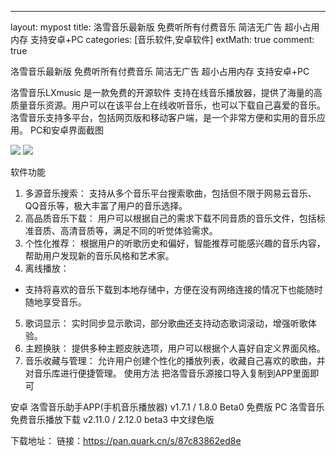 ---
layout: mypost
title: 洛雪音乐最新版 免费听所有付费音乐 简洁无广告 超小占用内存 支持安卓+PC
categories: [音乐软件,安卓软件]
extMath: true
comment: true

洛雪音乐最新版 免费听所有付费音乐 简洁无广告 超小占用内存 支持安卓+PC                                 

洛雪音乐LXmusic 是一款免费的开源软件 支持在线音乐播放器，提供了海量的高质量音乐资源。用户可以在该平台上在线收听音乐，也可以下载自己喜爱的音乐。洛雪音乐支持多平台，包括网页版和移动客户端，是一个非常方便和实用的音乐应用。
PC和安卓界面截图

![](https://pic1.imgdb.cn/item/6814e0b758cb8da5c8d707ae.png)
![](https://pic1.imgdb.cn/item/687b471758cb8da5c8c69afd.png)


软件功能
1. 多源音乐搜索：
支持从多个音乐平台搜索歌曲，包括但不限于网易云音乐、QQ音乐等，极大丰富了用户的音乐选择。
2. 高品质音乐下载：
用户可以根据自己的需求下载不同音质的音乐文件，包括标准音质、高清音质等，满足不同的听觉体验需求。
3. 个性化推荐：
根据用户的听歌历史和偏好，智能推荐可能感兴趣的音乐内容，帮助用户发现新的音乐风格和艺术家。
4. 离线播放：
- 支持将喜欢的音乐下载到本地存储中，方便在没有网络连接的情况下也能随时随地享受音乐。
5. 歌词显示：
实时同步显示歌词，部分歌曲还支持动态歌词滚动，增强听歌体验。
6. 主题换肤：
提供多种主题皮肤选项，用户可以根据个人喜好自定义界面风格。
7. 音乐收藏与管理：
允许用户创建个性化的播放列表，收藏自己喜欢的歌曲，并对音乐库进行便捷管理。
使用方法
把洛雪音乐源接口导入复制到APP里面即可

安卓 洛雪音乐助手APP(手机音乐播放器) v1.7.1 / 1.8.0 Beta0 免费版
PC 洛雪音乐 免费音乐播放下载 v2.11.0 / 2.12.0 beta3 中文绿色版

下载地址：
链接：https://pan.quark.cn/s/87c83862ed8e



